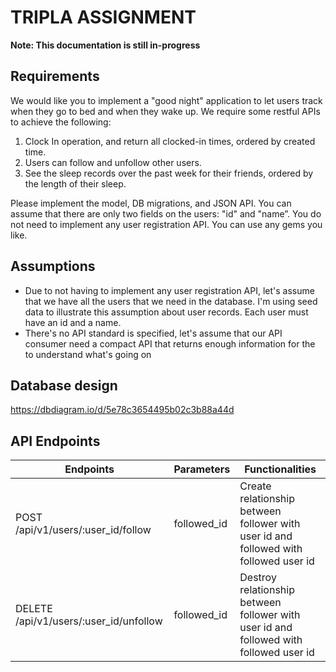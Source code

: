 # TRIPLA ASSIGNMENT

**Note: This documentation is still in-progress**

## Requirements

We would like you to implement a "good night" application to let users track when they go to bed and when they wake up.
We require some restful APIs to achieve the following:

1. Clock In operation, and return all clocked-in times, ordered by created time.
2. Users can follow and unfollow other users.
3. See the sleep records over the past week for their friends, ordered by the length of their sleep.

Please implement the model, DB migrations, and JSON API.
You can assume that there are only two fields on the users: "id" and "name”.
You do not need to implement any user registration API.
You can use any gems you like.

## Assumptions

- Due to not having to implement any user registration API, let's assume that we have all the users that we need in the database.
  I'm using seed data to illustrate this assumption about user records. Each user must have an id and a name.
- There's no API standard is specified, let's assume that our API consumer need a compact API that returns enough information for the to understand what's going on

## Database design

<https://dbdiagram.io/d/5e78c3654495b02c3b88a44d>

## API Endpoints

| Endpoints                              | Parameters  | Functionalities                                                                       |
| -------------------------------------- | ----------- | ------------------------------------------------------------------------------------- |
| POST /api/v1/users/:user_id/follow     | followed_id | Create relationship between follower with user id and followed with followed user id  |
| DELETE /api/v1/users/:user_id/unfollow | followed_id | Destroy relationship between follower with user id and followed with followed user id |
